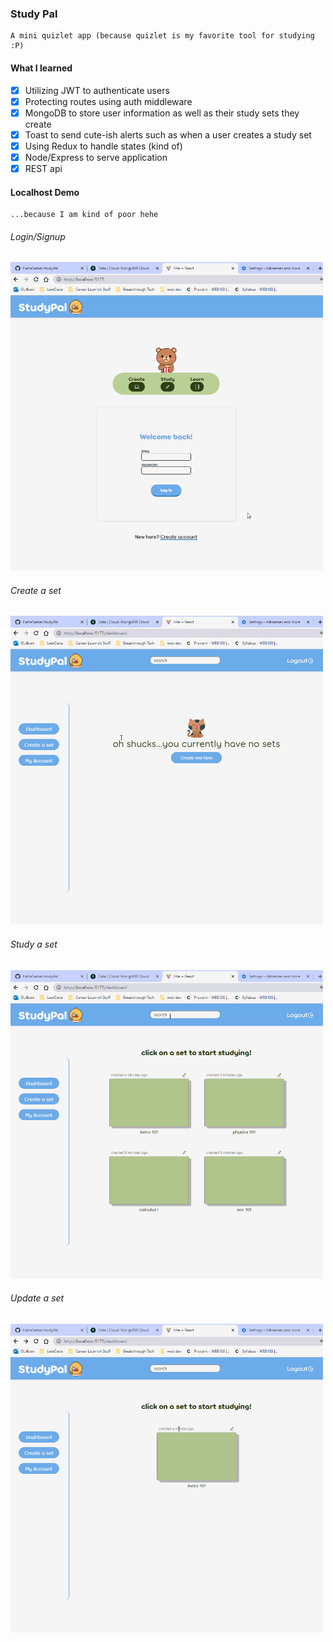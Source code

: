 ### Study Pal

    A mini quizlet app (because quizlet is my favorite tool for studying :P)

#### What I learned

- [x] Utilizing JWT to authenticate users
- [x] Protecting routes using auth middleware
- [x] MongoDB to store user information as well as their study sets they create
- [x] Toast to send cute-ish alerts such as when a user creates a study set
- [x] Using Redux to handle states (kind of)
- [x] Node/Express to serve application
- [x] REST api

#### Localhost Demo

    ...because I am kind of poor hehe

###### Login/Signup

<img src=".\client\public\demoGIFS\login_register.gif" width='500' />

###### Create a set

<img src=".\client\public\demoGIFS\create.gif" width='500' />

###### Study a set

<img src=".\client\public\demoGIFS\study.gif" width='500' />

###### Update a set

<img src=".\client\public\demoGIFS\edit.gif" width='500' />
